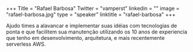 +++
Title = "Rafael Barbosa"
Twitter = "vamperst"
linkedin = "" 
image = "rafael-barbosa.jpg"
type = "speaker"
linktitle = "rafael-barbosa"
+++

Ajudo times a alavancar e implementar suas idéias com tecnologias de ponta e que facilitem sua manutenção utilizando os 10 anos de experiencia que tenho em desenvolvimento, arquitetura, e mais recentemente serverless AWS.
